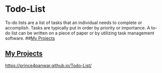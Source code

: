 # Todo-List
To-do lists are a list of tasks that an individual needs to complete or accomplish. Tasks are typically put in order by priority or importance. A to-do list can be written on a piece of paper or by utilizing task management software.
##<a href="prince4panwar.github.io" target="_blank">My Projects</a>
## <a href="https://prince4panwar.github.io/Todo-List/" target="_blank">My Projects</a>
https://prince4panwar.github.io/Todo-List/

